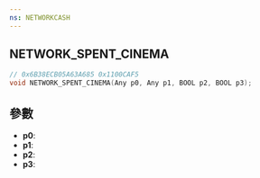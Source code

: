 ```yaml
---
ns: NETWORKCASH
---
```

## NETWORK_SPENT_CINEMA

```c
// 0x6B38ECB05A63A685 0x1100CAF5
void NETWORK_SPENT_CINEMA(Any p0, Any p1, BOOL p2, BOOL p3);
```


## 參數
* **p0**: 
* **p1**: 
* **p2**: 
* **p3**: 

